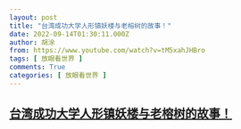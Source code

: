 ```yaml
---
layout: post
title: "台湾成功大学人形镇妖楼与老榕树的故事！"
date: 2022-09-14T01:30:11.000Z
author: 胡涂
from: https://www.youtube.com/watch?v=tM5xahJHBro
tags: [ 放眼看世界 ]
comments: True
categories: [ 放眼看世界 ]
---
```

<!--1663119011000-->
[台湾成功大学人形镇妖楼与老榕树的故事！](https://www.youtube.com/watch?v=tM5xahJHBro)
------

<div>

</div>
